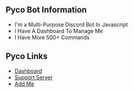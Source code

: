 ## Pyco Bot Information

* I'm a Multi-Purpose Discord Bot In Javascript<br>
* I Have A Dashboard To Manage Me
* I Have More 500+ Commands

## Pyco Links

* [Dashboard](https://pycolabs.ga)
* [Support Server](https://pycolabs.ga)
* [Add Me](https://pycolabs.ga/invite)
